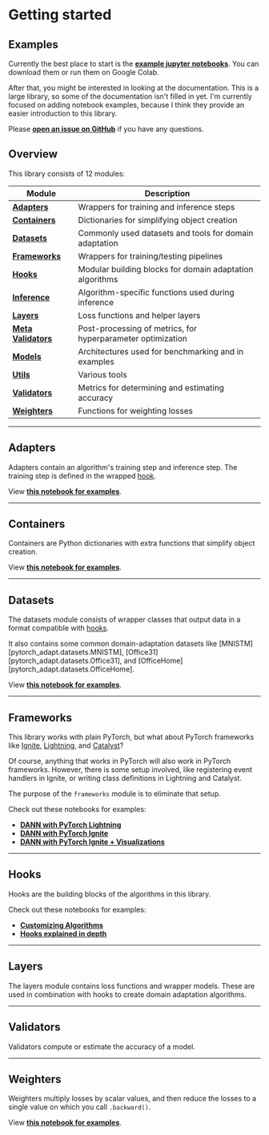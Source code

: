 # Getting started

## Examples

Currently the best place to start is the **[example jupyter notebooks](https://github.com/KevinMusgrave/pytorch-adapt/tree/main/examples)**. You can download them or run them on Google Colab.

After that, you might be interested in looking at the documentation. This is a large library, so some of the documentation isn't filled in yet. I'm currently focused on adding notebook examples, because I think they provide an easier introduction to this library.

Please **[open an issue on GitHub](https://github.com/KevinMusgrave/pytorch-adapt/issues)** if you have any questions.


## Overview
This library consists of 12 modules:

| Module | Description |
| --- | --- |
| [**Adapters**](code/adapters/index.md) | Wrappers for training and inference steps
| [**Containers**](code/containers/index.md) | Dictionaries for simplifying object creation
| [**Datasets**](code/datasets/index.md) | Commonly used datasets and tools for domain adaptation
| [**Frameworks**](code/frameworks/index.md) | Wrappers for training/testing pipelines
| [**Hooks**](code/hooks/index.md) | Modular building blocks for domain adaptation algorithms
| [**Inference**](code/inference/index.md) | Algorithm-specific functions used during inference
| [**Layers**](code/layers/index.md) | Loss functions and helper layers
| [**Meta Validators**](code/meta_validators/index.md) | Post-processing of metrics, for hyperparameter optimization
| [**Models**](code/models/index.md) | Architectures used for benchmarking and in examples
| [**Utils**](code/utils/index.md) | Various tools
| [**Validators**](code/validators/index.md) | Metrics for determining and estimating accuracy
| [**Weighters**](code/weighters/index.md) | Functions for weighting losses


---

## Adapters

Adapters contain an algorithm's training step and inference step. The training step is defined in the wrapped [hook](#hooks). 

View **[this notebook for examples](https://github.com/KevinMusgrave/pytorch-adapt/tree/main/examples/in_depth/Adapters.ipynb)**.

---

## Containers

Containers are Python dictionaries with extra functions that simplify object creation. 

View **[this notebook for examples](https://github.com/KevinMusgrave/pytorch-adapt/tree/main/examples/in_depth/Containers.ipynb)**.

---

## Datasets

The datasets module consists of wrapper classes that output data in a format compatible with [hooks](#hooks).

It also contains some common domain-adaptation datasets like [MNISTM][pytorch_adapt.datasets.MNISTM], [Office31][pytorch_adapt.datasets.Office31], and [OfficeHome][pytorch_adapt.datasets.OfficeHome].

View **[this notebook for examples](https://github.com/KevinMusgrave/pytorch-adapt/tree/main/examples/in_depth/Datasets.ipynb)**.

---

## Frameworks

This library works with plain PyTorch, but what about PyTorch frameworks like [Ignite](https://github.com/pytorch/ignite), [Lightning](https://github.com/PyTorchLightning/pytorch-lightning), and [Catalyst](https://github.com/catalyst-team/catalyst)?

Of course, anything that works in PyTorch will also work in PyTorch frameworks. However, there is some setup involved, like registering event handlers in Ignite, or writing class definitions in Lightning and Catalyst.

The purpose of the ```frameworks``` module is to eliminate that setup.

Check out these notebooks for examples:

- **[DANN with PyTorch Lightning](https://github.com/KevinMusgrave/pytorch-adapt/blob/main/examples/getting_started/DANNLightning.ipynb)**
- **[DANN with PyTorch Ignite](https://github.com/KevinMusgrave/pytorch-adapt/tree/main/examples/getting_started/DANNIgnite.ipynb)**
- **[DANN with PyTorch Ignite + Visualizations](https://github.com/KevinMusgrave/pytorch-adapt/tree/main/examples/getting_started/DANNIgniteWithViz.ipynb)**

---

## Hooks

Hooks are the building blocks of the algorithms in this library.

Check out these notebooks for examples:

- **[Customizing Algorithms](https://github.com/KevinMusgrave/pytorch-adapt/tree/main/examples/getting_started/CustomizingAlgorithms.ipynb)**
- **[Hooks explained in depth](https://github.com/KevinMusgrave/pytorch-adapt/tree/main/examples/in_depth/Hooks.ipynb)**

---

## Layers

The layers module contains loss functions and wrapper models. These are used in combination with hooks to create domain adaptation algorithms.

---

## Validators

Validators compute or estimate the accuracy of a model.

---

## Weighters

Weighters multiply losses by scalar values, and then reduce the losses to a single value on which you call ```.backward()```.

View **[this notebook for examples](https://github.com/KevinMusgrave/pytorch-adapt/tree/main/examples/in_depth/Weighters.ipynb)**.
